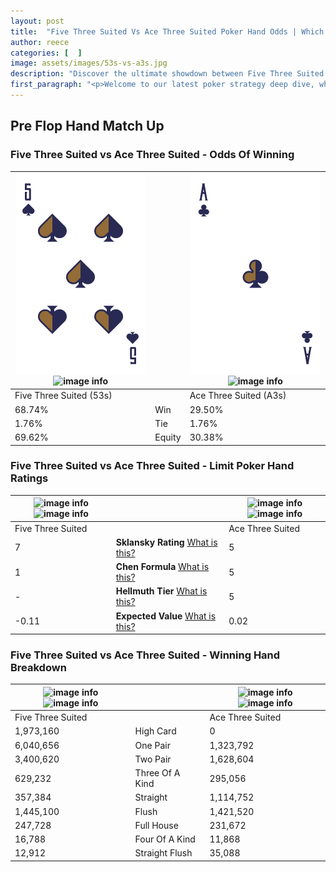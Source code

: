 ```yaml
---
layout: post
title:  "Five Three Suited Vs Ace Three Suited Poker Hand Odds | Which Is The Better Hand In Poker? A Complete Guide"
author: reece
categories: [  ]
image: assets/images/53s-vs-a3s.jpg
description: "Discover the ultimate showdown between Five Three Suited and Ace Three Suited in poker! Uncover the odds, strategies, and scenarios where one hand triumphs over the other. Get ready to up your poker game with this thrilling analysis."
first_paragraph: "<p>Welcome to our latest poker strategy deep dive, where we're pitting two distinct hands against each other in a high-stakes showdown: Five Three Suited vs Ace Three Suited.</p><p>In the dynamic world of poker, every decision counts, and knowing which hand holds the upper hand is key to your success at the table.</p><p>In this article, we'll dissect these two hands, explore the scenarios where one dominates the other, and equip you with the knowledge to make strategic choices that can tip the odds in your favor.</p><p>Get ready to unravel the intriguing dynamics of these poker hands and elevate your game to new heights.</p>"
---
```




[comment]: # (sp0)

## Pre Flop Hand Match Up

<div class="table hand-ratings" markdown="1"> 



### Five Three Suited vs Ace Three Suited - Odds Of Winning


    
| ![image info](assets/images/hand1/5.png) ![image info](assets/images/hand1/3s.png) |  | ![image info](assets/images/hand2/a.png) ![image info](assets/images/hand2/3s.png) |
| -------- | -------- | -------- |
| Five Three Suited (53s) |  | Ace Three Suited (A3s) |
| 68.74% | Win | 29.50% |
| 1.76% | Tie | 1.76% |
| 69.62% | Equity | 30.38% |




[comment]: # (sp1)



### Five Three Suited vs Ace Three Suited - Limit Poker Hand Ratings


    
| ![image info](https://www.riverpairs.com/assets/images/hand1/5.png) ![image info](https://www.riverpairs.com/assets/images/hand1/3s.png) |  | ![image info](https://www.riverpairs.com/assets/images/hand2/a.png) ![image info](https://www.riverpairs.com/assets/images/hand2/3s.png) |
| -------- | -------- | -------- |
| Five Three Suited |  | Ace Three Suited |
| 7 | **Sklansky Rating** [What is this?](/sklansky-rating-explained) | 5 |
| 1 | **Chen Formula** [What is this?](/chen-formula-explained) | 5 |
| - | **Hellmuth Tier** [What is this?](/Hellmuth-tier-explained) | 5 |
| -0.11 | **Expected Value** [What is this?](/expected-value-explained) | 0.02 |




[comment]: # (sp2)



### Five Three Suited vs Ace Three Suited - Winning Hand Breakdown


    
| ![image info](https://www.riverpairs.com/assets/images/hand1/5.png) ![image info](https://www.riverpairs.com/assets/images/hand1/3s.png) |  | ![image info](https://www.riverpairs.com/assets/images/hand2/a.png) ![image info](https://www.riverpairs.com/assets/images/hand2/3s.png) |
| -------- | -------- | -------- |
| Five Three Suited |  | Ace Three Suited |
| 1,973,160 | High Card | 0 |
| 6,040,656 | One Pair | 1,323,792 |
| 3,400,620 | Two Pair | 1,628,604 |
| 629,232 | Three Of A Kind | 295,056 |
| 357,384 | Straight | 1,114,752 |
| 1,445,100 | Flush | 1,421,520 |
| 247,728 | Full House | 231,672 |
| 16,788 | Four Of A Kind | 11,868 |
| 12,912 | Straight Flush | 35,088 |




[comment]: # (sp3)



</div>

[comment]: # (sp4)



[comment]: # (sp5)

